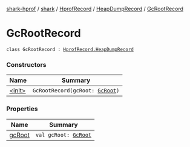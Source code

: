 [shark-hprof](../../../../index.md) / [shark](../../../index.md) / [HprofRecord](../../index.md) / [HeapDumpRecord](../index.md) / [GcRootRecord](./index.md)

# GcRootRecord

`class GcRootRecord : `[`HprofRecord.HeapDumpRecord`](../index.md)

### Constructors

| Name | Summary |
|---|---|
| [&lt;init&gt;](-init-.md) | `GcRootRecord(gcRoot: `[`GcRoot`](../../../-gc-root/index.md)`)` |

### Properties

| Name | Summary |
|---|---|
| [gcRoot](gc-root.md) | `val gcRoot: `[`GcRoot`](../../../-gc-root/index.md) |
